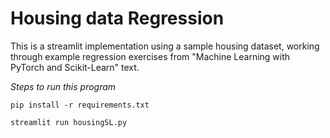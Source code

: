 # Housing data Regression
This is a streamlit implementation using a sample housing dataset, working through example regression exercises from "Machine Learning with PyTorch and Scikit-Learn" text.

*Steps to run this program*
```
pip install -r requirements.txt 

streamlit run housingSL.py
```
